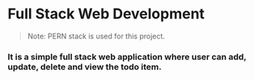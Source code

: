 # Full Stack Web Development

> Note: PERN stack is used for this project.

### It is a simple full stack web application where user can add, update, delete and view the todo item.
